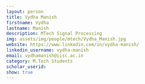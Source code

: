 ```yaml
---
layout: person
title: Vydha Manish
firstname: Vydha
lastname: Manish
description: MTech Signal Processing
img: assets/img/people/mtech/Vydha_Manish.jpg
website: https://www.linkedin.com/in/vydha-manish/
linkedin_username: vydha-manish
email: vydhamanish@iisc.ac.in
category: M.Tech Students
scholar_userid: 
show: true
---
```

